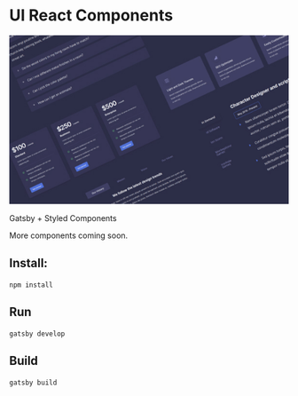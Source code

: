# UI React Components

![Home Image](https://github.com/leanug/react-ui-components/blob/main/static/screenshot.jpg)

Gatsby + Styled Components

More components coming soon.

## Install:

	npm install

## Run

	gatsby develop

## Build

	gatsby build
